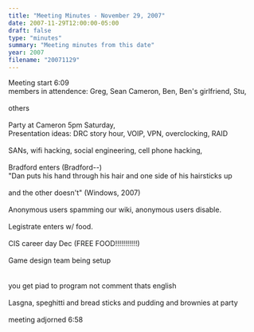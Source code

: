 ```yaml
---
title: "Meeting Minutes - November 29, 2007"
date: 2007-11-29T12:00:00-05:00
draft: false
type: "minutes"
summary: "Meeting minutes from this date"
year: 2007
filename: "20071129"
---
```


Meeting start 6:09<br />
members in attendence: Greg, Sean Cameron, Ben, Ben's girlfriend, Stu, <br />
<br />
others<br />
<br />
Party at Cameron 5pm Saturday,<br />
Presentation ideas: DRC story hour, VOIP, VPN, overclocking, RAID <br />
<br />
SANs, wifi hacking, social engineering, cell phone hacking, <br />
<br />
Bradford enters (Bradford--)<br />
"Dan puts his hand through his hair and one side of his hairsticks up <br />
<br />
and the other doesn't" (Windows, 2007)<br />
<br />
Anonymous users spamming our wiki, anonymous users disable.<br />
<br />
Legistrate enters w/ food.<br />
<br />
CIS career day Dec (FREE FOOD!!!!!!!!!!!)<br />
<br />
Game design team being setup<br />
<br />
<br />
you get piad to program not comment thats english<br />
<br />
Lasgna, speghitti and bread sticks and pudding and brownies at party<br />
<br />
meeting adjorned 6:58
